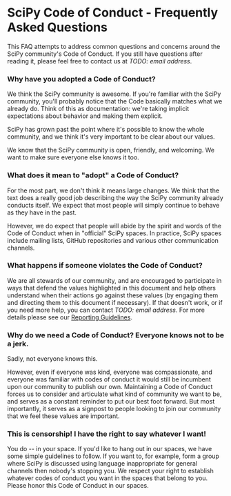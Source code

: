 # SciPy Code of Conduct - Frequently Asked Questions

This FAQ attempts to address common questions and concerns around the SciPy
community's Code of Conduct. If you still have questions after reading it,
please feel free to contact us at *TODO: email address*.

### Why have you adopted a Code of Conduct?

We think the SciPy community is awesome. If you're familiar with the SciPy
community, you'll probably notice that the Code basically matches what we
already do. Think of this as documentation: we're taking implicit expectations
about behavior and making them explicit.

SciPy has grown past the point where it's possible to know the whole community,
and we think it's very important to be clear about our values.

We know that the SciPy community is open, friendly, and welcoming. We want to
make sure everyone else knows it too.

### What does it mean to "adopt" a Code of Conduct?

For the most part, we don't think it means large changes. We think that the text
does a really good job describing the way the SciPy community already conducts
itself. We expect that most people will simply continue to behave as they have
in the past.

However, we do expect that people will abide by the spirit and words of the Code
of Conduct when in "official" SciPy spaces.  In practice, SciPy spaces include
mailing lists, GitHub repositories and various other communication channels.

### What happens if someone violates the Code of Conduct?

We are all stewards of our community, and are encouraged to participate in ways
that defend the values highlighted in this document and help others understand
when their actions go against these values (by engaging them and directing them
to this document if necessary). If that doesn't work, or if you need more help,
you can contact *TODO: email address*. For more details please see our [Reporting
Guidelines](*reporting.md*).

### Why do we need a Code of Conduct? Everyone knows not to be a jerk.

Sadly, not everyone knows this.

However, even if everyone was kind, everyone was compassionate, and everyone was
familiar with codes of conduct it would still be incumbent upon our community to
publish our own. Maintaining a Code of Conduct forces us to consider and
articulate what kind of community we want to be, and serves as a constant
reminder to put our best foot forward. But most importantly, it serves as a
signpost to people looking to join our community that we feel these values are
important.

### This is censorship! I have the right to say whatever I want!

You do -- in your space. If you'd like to hang out in our spaces, we have some
simple guidelines to follow. If you want to, for example, form a group where
SciPy is discussed using language inappropriate for general channels then
nobody's stopping you. We respect your right to establish whatever codes of
conduct you want in the spaces that belong to you. Please honor this Code of
Conduct in our spaces.
